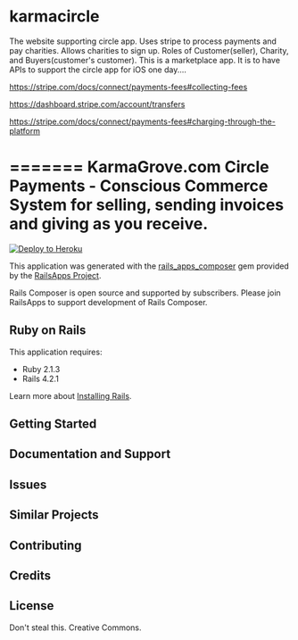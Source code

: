 karmacircle
===========

The website supporting circle app.  Uses stripe to process payments and pay charities.  Allows charities to sign up.  Roles of Customer(seller), Charity, and Buyers(customer's customer).  This is a marketplace app.  It is to have APIs to support the circle app for iOS one day....  

https://stripe.com/docs/connect/payments-fees#collecting-fees

https://dashboard.stripe.com/account/transfers

https://stripe.com/docs/connect/payments-fees#charging-through-the-platform

=======
KarmaGrove.com Circle Payments - Conscious Commerce System for selling, sending invoices and giving as you receive.
================

[![Deploy to Heroku](https://www.herokucdn.com/deploy/button.png)](https://heroku.com/deploy)

This application was generated with the [rails_apps_composer](https://github.com/RailsApps/rails_apps_composer) gem
provided by the [RailsApps Project](http://railsapps.github.io/).

Rails Composer is open source and supported by subscribers. Please join RailsApps to support development of Rails Composer.

Ruby on Rails
-------------

This application requires:

- Ruby 2.1.3
- Rails 4.2.1

Learn more about [Installing Rails](http://railsapps.github.io/installing-rails.html).

Getting Started
---------------

Documentation and Support
-------------------------

Issues
-------------

Similar Projects
----------------

Contributing
------------

Credits
-------

License
-------
Don't steal this. Creative Commons.